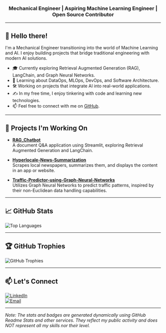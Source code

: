 <h3 align="center">Mechanical Engineer | Aspiring Machine Learning Engineer | Open Source Contributor</h3>

---

## 👋 Hello there!

I'm a Mechanical Engineer transitioning into the world of Machine Learning and AI. I enjoy building projects that bridge traditional engineering with modern AI solutions.

- 🎓 Currently exploring Retrieval Augmented Generation (RAG), LangChain, and Graph Neural Networks.  
- 🌱 Learning about DataOps, MLOps, DevOps, and Software Architecture.  
- 🛠️ Working on projects that integrate AI into real-world applications.  
- ✍️ In my free time, I enjoy tinkering with code and learning new technologies.  
- 📫 Feel free to connect with me on [GitHub](https://github.com/FrustratedPixel).

---

## 🚀 Projects I'm Working On

- **[RAG_Chatbot](https://github.com/FrustratedPixel/RAG_Chatbot)**  
  A document Q&A application using Streamlit, exploring Retrieval Augmented Generation and LangChain.

- **[Hyperlocale-News-Summarization](https://github.com/FrustratedPixel/Hyperlocale-News-Summarization)**  
  Scrapes local newspapers, summarizes them, and displays the content in an app or website.

- **[Traffic-Predictor-using-Graph-Neural-Networks](https://github.com/FrustratedPixel/Traffic-Predictor-using-Graph-Neural-Networks)**  
  Utilizes Graph Neural Networks to predict traffic patterns, inspired by their non-Euclidean data handling capabilities.

---

## 📈 GitHub Stats

![Top Languages](https://github-readme-stats.vercel.app/api/top-langs/?username=FrustratedPixel&layout=compact&theme=radical)  

---

## 🏆 GitHub Trophies

![GitHub Trophies](https://github-profile-trophy.vercel.app/?username=FrustratedPixel&theme=radical)

---

## 📫 Let's Connect

[![LinkedIn](https://img.shields.io/badge/-LinkedIn-0e76a8?style=flat&logo=Linkedin&logoColor=white)](https://www.linkedin.com/in/your-linkedin-profile)  
[![Email](https://img.shields.io/badge/-Email-D14836?style=flat&logo=Gmail&logoColor=white)](mailto:your.email@example.com)

---


*Note: The stats and badges are generated dynamically using GitHub Readme Stats and other services. They reflect my public activity and does NOT represent all my skills nor their level.*  
